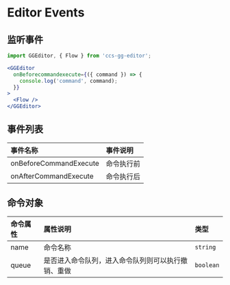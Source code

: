 # Editor Events

## 监听事件

```jsx
import GGEditor, { Flow } from 'ccs-gg-editor';

<GGEditor
  onBeforecommandexecute={({ command }) => {
    console.log('command', command);
  }}
>
  <Flow />
</GGEditor>
```

## 事件列表

| 事件名称 | 事件说明 |
| :--- | :--- |
| onBeforeCommandExecute | 命令执行前 |
| onAfterCommandExecute | 命令执行后 |

## 命令对象

| 命令属性 | 属性说明 | 类型 |
| :--- | :--- | :--- |
| name | 命令名称 | `string` |
| queue | 是否进入命令队列，进入命令队列则可以执行撤销、重做 | `boolean` |
